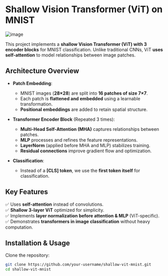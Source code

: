# **Shallow Vision Transformer (ViT) on MNIST**  

![image](https://github.com/user-attachments/assets/1453525e-c3e9-4193-94d3-d4bb69733409)


This project implements a **shallow Vision Transformer (ViT) with 3 encoder blocks** for MNIST classification. Unlike traditional CNNs, ViT **uses self-attention** to model relationships between image patches.  

## **Architecture Overview**  

- **Patch Embedding**:  
  - MNIST images (**28×28**) are split into **16 patches of size 7×7**.  
  - Each patch is **flattened and embedded** using a learnable transformation.  
  - **Positional embeddings** are added to retain spatial structure.  

- **Transformer Encoder Block** (Repeated 3 times):  
  - **Multi-Head Self-Attention (MHA)** captures relationships between patches.  
  - **MLP** processes and refines the feature representations.  
  - **LayerNorm** (applied before MHA and MLP) stabilizes training.  
  - **Residual connections** improve gradient flow and optimization.  

- **Classification**:  
  - Instead of a **[CLS] token**, we use the **first token itself** for classification.  

## **Key Features**  

✅ Uses **self-attention** instead of convolutions.  
✅ **Shallow 3-layer ViT** optimized for simplicity.  
✅ Implements **layer normalization before attention & MLP** (ViT-specific).  
✅ Demonstrates **transformers in image classification** without heavy computation.  


## **Installation & Usage**  

Clone the repository:  
```bash
git clone https://github.com/your-username/shallow-vit-mnist.git
cd shallow-vit-mnist
